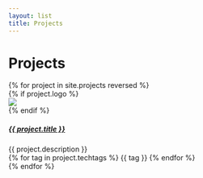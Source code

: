 ```yaml
---
layout: list
title: Projects
---
```


# Projects

<div class="row row-cols-1 row-cols-md-2">
    {% for project in site.projects reversed %}
        <div class="col mb-4">
            <div class="card h-100">
                {% if project.logo %}
                <div class="card-img-top project-logo">
                    <a href="{{project.url}}">
                    <img src="/images/projects/{{ project.logo }}" class="project-logo">
                    </a>
                </div>
                {% endif %}
                <div class="card-body">
                    <h5 class="card-title"><a href="{{project.url}}">{{ project.title }}</a></h5>
                    <div class="card-text">{{ project.description }}</div>
                    <div class="card-text">
                        {% for tag in project.techtags %}
                        <span class="badge badge-primary">{{ tag }}</span>
                        {% endfor %}
                    </div>
                </div>
            </div>
        </div>
    {% endfor %}
</div>